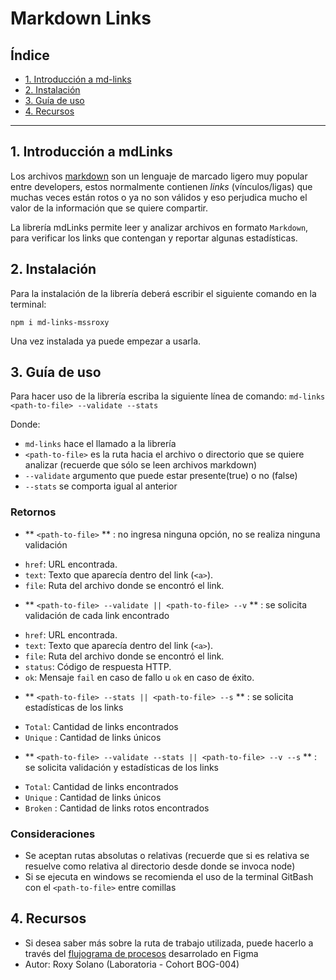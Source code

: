 # Markdown Links

## Índice

* [1. Introducción a md-links](#1-introducción)
* [2. Instalación](#2-instalación)
* [3. Guía de uso](#3-guía-de-uso)
* [4. Recursos](#4-recursos)

***

## 1. Introducción a mdLinks

Los archivos [markdown](https://es.wikipedia.org/wiki/Markdown) son un lenguaje de marcado ligero muy popular entre developers, estos normalmente contienen _links_ (vínculos/ligas) que muchas veces están rotos o ya no son válidos y eso perjudica mucho el valor de la información que se quiere compartir.

La librería mdLinks permite leer y analizar archivos en formato `Markdown`, para verificar los links que contengan y reportar algunas estadísticas.


## 2. Instalación

Para la instalación de la librería deberá escribir el siguiente comando en la terminal: 

`npm i md-links-mssroxy`

Una vez instalada ya puede empezar a usarla.


## 3. Guía de uso

Para hacer uso de la librería escriba la siguiente línea de comando: 
`md-links <path-to-file> --validate --stats`

Donde: 

- `md-links` hace el llamado a la librería
- `<path-to-file>` es la ruta hacia el archivo o directorio que se quiere analizar (recuerde que sólo se leen archivos markdown) 
- `--validate` argumento que puede estar presente(true) o no (false)
- `--stats` se comporta igual al anterior


### Retornos

- ** `<path-to-file>` ** : no ingresa ninguna opción, no se realiza ninguna validación

* `href`: URL encontrada.
* `text`: Texto que aparecía dentro del link (`<a>`).
* `file`: Ruta del archivo donde se encontró el link.


- ** `<path-to-file> --validate || <path-to-file> --v` ** : se solicita validación de cada link encontrado

* `href`: URL encontrada.
* `text`: Texto que aparecía dentro del link (`<a>`).
* `file`: Ruta del archivo donde se encontró el link.
* `status`: Código de respuesta HTTP.
* `ok`: Mensaje `fail` en caso de fallo u `ok` en caso de éxito.

- ** `<path-to-file> --stats || <path-to-file> --s` ** : se solicita estadísticas de los links

* `Total`: Cantidad de links encontrados
* `Unique` : Cantidad de links únicos

- ** `<path-to-file> --validate --stats || <path-to-file> --v --s` ** : se solicita validación y estadísticas de los links

* `Total`: Cantidad de links encontrados
* `Unique` : Cantidad de links únicos
* `Broken` : Cantidad de links rotos encontrados

### Consideraciones

* Se aceptan rutas absolutas o relativas (recuerde que si es relativa se resuelve como relativa al directorio desde donde se invoca node)
* Si se ejecuta en windows se recomienda el uso de la terminal GitBash con el `<path-to-file>` entre comillas 


## 4. Recursos

* Si desea saber más sobre la ruta de trabajo utilizada, puede hacerlo a través del [flujograma de procesos](https://www.figma.com/file/RgSVheKsKjoWWmH3tgg0sV/Diagrama-de-flujo-MDLinks?node-id=0%3A1) desarrolado en Figma
* Autor: Roxy Solano (Laboratoria - Cohort BOG-004)


